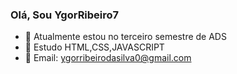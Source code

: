 ### Olá, Sou YgorRibeiro7



- 🔭 Atualmente estou no terceiro semestre de ADS
- 🌱 Estudo HTML,CSS,JAVASCRIPT
- 💬 Email: ygorribeirodasilva0@gmail.com

